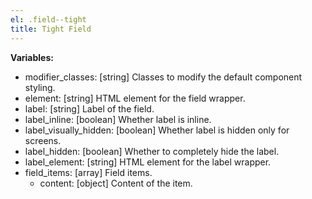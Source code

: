 ```yaml
---
el: .field--tight
title: Tight Field
---
```


__Variables:__
* modifier_classes: [string] Classes to modify the default component styling.
* element: [string] HTML element for the field wrapper.
* label: [string] Label of the field.
* label_inline: [boolean] Whether label is inline.
* label_visually_hidden: [boolean] Whether label is hidden only for screens.
* label_hidden: [boolean] Whether to completely hide the label.
* label_element: [string] HTML element for the label wrapper.
* field_items: [array] Field items.
  * content: [object] Content of the item.
